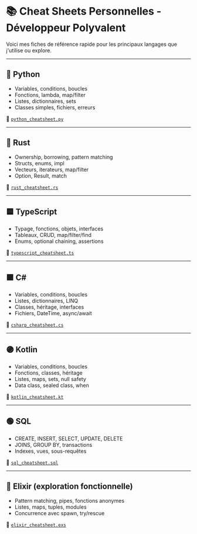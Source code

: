 # 📚 Cheat Sheets Personnelles - Développeur Polyvalent

Voici mes fiches de référence rapide pour les principaux langages que j'utilise ou explore.

---

## 🐍 Python
- Variables, conditions, boucles
- Fonctions, lambda, map/filter
- Listes, dictionnaires, sets
- Classes simples, fichiers, erreurs

📄 [`python_cheatsheet.py`](./python_cheatsheet.py)

---

## 🦀 Rust
- Ownership, borrowing, pattern matching
- Structs, enums, impl
- Vecteurs, iterateurs, map/filter
- Option, Result, match

📄 [`rust_cheatsheet.rs`](./rust_cheatsheet.rs)

---

## 🟦 TypeScript
- Typage, fonctions, objets, interfaces
- Tableaux, CRUD, map/filter/find
- Enums, optional chaining, assertions

📄 [`typescript_cheatsheet.ts`](./typescript_cheatsheet.ts)

---

## 🟪 C#
- Variables, conditions, boucles
- Listes, dictionnaires, LINQ
- Classes, héritage, interfaces
- Fichiers, DateTime, async/await

📄 [`csharp_cheatsheet.cs`](./csharp_cheatsheet.cs)

---

## 🟣 Kotlin
- Variables, conditions, boucles
- Fonctions, classes, héritage
- Listes, maps, sets, null safety
- Data class, sealed class, when

📄 [`kotlin_cheatsheet.kt`](./kotlin_cheatsheet.kt)

---

## 🟢 SQL
- CREATE, INSERT, SELECT, UPDATE, DELETE
- JOINS, GROUP BY, transactions
- Indexes, vues, sous-requêtes

📄 [`sql_cheatsheet.sql`](./sql_cheatsheet.sql)

---

## 🔮 Elixir (exploration fonctionnelle)
- Pattern matching, pipes, fonctions anonymes
- Listes, maps, tuples, modules
- Concurrence avec spawn, try/rescue

📄 [`elixir_cheatsheet.exs`](./elixir_cheatsheet.exs)
